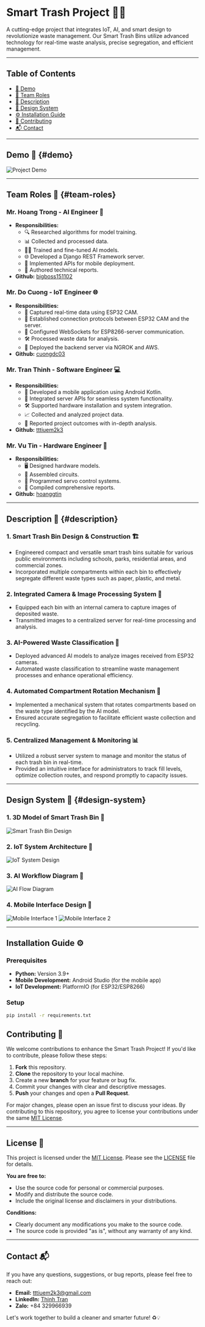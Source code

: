 # Smart Trash Project 🚮✨

A cutting-edge project that integrates IoT, AI, and smart design to revolutionize waste management. Our Smart Trash Bins utilize advanced technology for real-time waste analysis, precise segregation, and efficient management.

---

## Table of Contents
- [🎥 Demo](#demo)
- [👥 Team Roles](#team-roles)
- [🧠 Description](#description)
- [🌟 Design System](#design-system)
- [⚙️ Installation Guide](#installation-guide)
- [🤝 Contributing](#contributing)
- [📬 Contact](#contact)

---

## Demo 🎥 {#demo}
![Project Demo](./DEMO/demo.gif)

---

## Team Roles 👥 {#team-roles}

### **Mr. Hoang Trong** - AI Engineer 🤖
- **Responsibilities:**
  - 🔍 Researched algorithms for model training.
  - 📊 Collected and processed data.
  - 🏋️‍♂️ Trained and fine-tuned AI models.
  - 🌐 Developed a Django REST Framework server.
  - 📱 Implemented APIs for mobile deployment.
  - 📝 Authored technical reports.
- **Github:** [bigboss151102](https://github.com/bigboss151102)

### **Mr. Do Cuong** - IoT Engineer 🌐
- **Responsibilities:**
  - 📸 Captured real-time data using ESP32 CAM.
  - 🔗 Established connection protocols between ESP32 CAM and the server.
  - 💬 Configured WebSockets for ESP8266-server communication.
  - 🛠️ Processed waste data for analysis.
  - 🚀 Deployed the backend server via NGROK and AWS.
- **Github:** [cuongdc03](https://github.com/cuongdc03)

### **Mr. Tran Thinh** - Software Engineer 💻
- **Responsibilities:**
  - 📱 Developed a mobile application using Android Kotlin.
  - 🔄 Integrated server APIs for seamless system functionality.
  - 🛠️ Supported hardware installation and system integration.
  - 📈 Collected and analyzed project data.
  - 📝 Reported project outcomes with in-depth analysis.
- **Github:** [tttiuem2k3](https://github.com/tttiuem2k3)

### **Mr. Vu Tin** - Hardware Engineer 🔧
- **Responsibilities:**
  - 🖥️ Designed hardware models.
  - 🔩 Assembled circuits.
  - 🤖 Programmed servo control systems.
  - 📝 Compiled comprehensive reports.
- **Github:** [hoanggtin](https://github.com/hoanggtin)

---

## Description 🧠 {#description}

### 1. **Smart Trash Bin Design & Construction** 🏗️
- Engineered compact and versatile smart trash bins suitable for various public environments including schools, parks, residential areas, and commercial zones.
- Incorporated multiple compartments within each bin to effectively segregate different waste types such as paper, plastic, and metal.

### 2. **Integrated Camera & Image Processing System** 📸
- Equipped each bin with an internal camera to capture images of deposited waste.
- Transmitted images to a centralized server for real-time processing and analysis.

### 3. **AI-Powered Waste Classification** 🤖
- Deployed advanced AI models to analyze images received from ESP32 cameras.
- Automated waste classification to streamline waste management processes and enhance operational efficiency.

### 4. **Automated Compartment Rotation Mechanism** 🔄
- Implemented a mechanical system that rotates compartments based on the waste type identified by the AI model.
- Ensured accurate segregation to facilitate efficient waste collection and recycling.

### 5. **Centralized Management & Monitoring** 📊
- Utilized a robust server system to manage and monitor the status of each trash bin in real-time.
- Provided an intuitive interface for administrators to track fill levels, optimize collection routes, and respond promptly to capacity issues.

---

## Design System 🌟 {#design-system}

### 1. **3D Model of Smart Trash Bin** 📐
![Smart Trash Bin Design](./DEMO/design_bin.png)

### 2. **IoT System Architecture** 🔌
![IoT System Design](./DEMO/design_system.png)

### 3. **AI Workflow Diagram** 🤖
![AI Flow Diagram](./DEMO/ai_flow.png)

### 4. **Mobile Interface Design** 📱
![Mobile Interface 1](./DEMO/mobile1.PNG)
![Mobile Interface 2](./DEMO/mobile2.PNG)

---

## Installation Guide ⚙️

### Prerequisites
- **Python:** Version 3.9+
- **Mobile Development:** Android Studio (for the mobile app)
- **IoT Development:** PlatformIO (for ESP32/ESP8266)

### Setup

```bash
pip install -r requirements.txt
```

## Contributing 🤝

We welcome contributions to enhance the Smart Trash Project! If you'd like to contribute, please follow these steps:

1. **Fork** this repository.
2. **Clone** the repository to your local machine.
3. Create a new **branch** for your feature or bug fix.
4. Commit your changes with clear and descriptive messages.
5. **Push** your changes and open a **Pull Request**.

For major changes, please open an issue first to discuss your ideas. By contributing to this repository, you agree to license your contributions under the same [MIT License](https://opensource.org/licenses/MIT).

---

## License 📜

This project is licensed under the [MIT License](https://opensource.org/licenses/MIT). Please see the [LICENSE](LICENSE) file for details.

**You are free to:**
- Use the source code for personal or commercial purposes.
- Modify and distribute the source code.
- Include the original license and disclaimers in your distributions.

**Conditions:**
- Clearly document any modifications you make to the source code.
- The source code is provided "as is", without any warranty of any kind.

---

## Contact 📬

If you have any questions, suggestions, or bug reports, please feel free to reach out:

- **Email:** [tttiuem2k3@gmail.com](mailto:tttiuem2k3@gmail.com)
- **LinkedIn:** [Thinh Tran](https://www.linkedin.com/in/thinh-tran-04122k3/)
- **Zalo:** +84 329966939

Let's work together to build a cleaner and smarter future! ♻️💡
